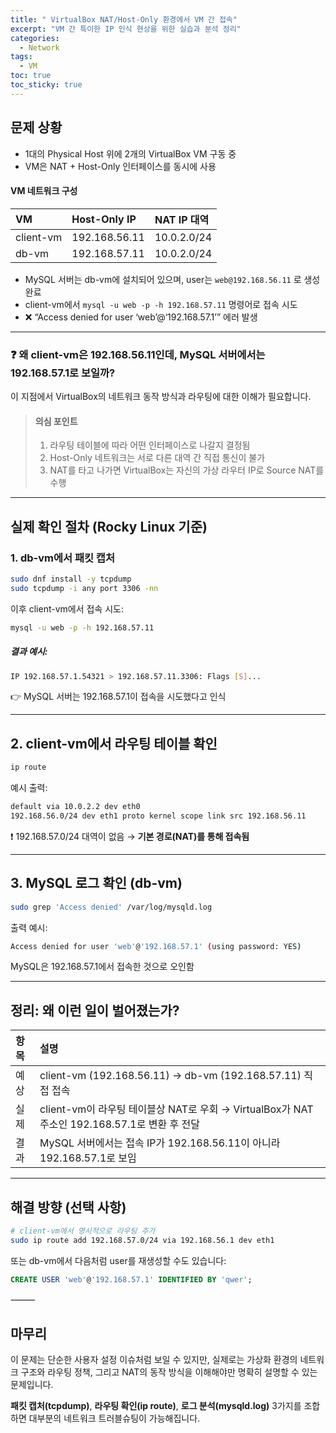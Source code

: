 ```yaml
---
title: " VirtualBox NAT/Host-Only 환경에서 VM 간 접속"
excerpt: "VM 간 특이한 IP 인식 현상을 위한 실습과 분석 정리"
categories:
  - Network
tags:
  - VM
toc: true
toc_sticky: true
---
```


## 문제 상황

- 1대의 Physical Host 위에 2개의 VirtualBox VM 구동 중
-  VM은 NAT + Host-Only 인터페이스를 동시에 사용

#### VM 네트워크 구성

|VM	|Host-Only IP	|NAT IP 대역|
|:------|:----|:------|
|client-vm|	192.168.56.11	|10.0.2.0/24|
|db-vm|	192.168.57.11|	10.0.2.0/24|




- MySQL 서버는 db-vm에 설치되어 있으며, user는 `web@192.168.56.11` 로 생성 완료
- client-vm에서 `mysql -u web -p -h 192.168.57.11` 명령어로 접속 시도
- ❌ “Access denied for user ‘web’@‘192.168.57.1’” 에러 발생

---

### ❓ 왜 client-vm은 192.168.56.11인데, MySQL 서버에서는 192.168.57.1로 보일까?

이 지점에서 VirtualBox의 네트워크 동작 방식과 라우팅에 대한 이해가 필요합니다.

> ####  의심 포인트
> 1.	라우팅 테이블에 따라 어떤 인터페이스로 나갈지 결정됨
> 2.	Host-Only 네트워크는 서로 다른 대역 간 직접 통신이 불가
> 3.	NAT를 타고 나가면 VirtualBox는 자신의 가상 라우터 IP로 Source NAT를 수행

---

##  실제 확인 절차 (Rocky Linux 기준)

### 1. db-vm에서 패킷 캡처

```bash
sudo dnf install -y tcpdump
sudo tcpdump -i any port 3306 -nn
```

이후 client-vm에서 접속 시도:

```bash
mysql -u web -p -h 192.168.57.11
```

##### 결과 예시:

```bash
IP 192.168.57.1.54321 > 192.168.57.11.3306: Flags [S]...
```

👉 MySQL 서버는 192.168.57.1이 접속을 시도했다고 인식

---

## 2. client-vm에서 라우팅 테이블 확인

```bash
ip route
```

예시 출력:

```bash
default via 10.0.2.2 dev eth0
192.168.56.0/24 dev eth1 proto kernel scope link src 192.168.56.11
```

❗ 192.168.57.0/24 대역이 없음 → **기본 경로(NAT)를 통해 접속됨**

---

## 3. MySQL 로그 확인 (db-vm)

```bash
sudo grep 'Access denied' /var/log/mysqld.log
```

출력 예시:

```bash
Access denied for user 'web'@'192.168.57.1' (using password: YES)
```

MySQL은 192.168.57.1에서 접속한 것으로 오인함

---
 
## 정리: 왜 이런 일이 벌어졌는가?

|항목|	설명|
|:----|:----|
|예상|	client-vm (192.168.56.11) → db-vm (192.168.57.11) 직접 접속|
|실제|	client-vm이 라우팅 테이블상 NAT로 우회 → VirtualBox가 NAT 주소인 192.168.57.1로 변환 후 전달|
|결과|	MySQL 서버에서는 접속 IP가 192.168.56.11이 아니라 192.168.57.1로 보임|

---

## 해결 방향 (선택 사항)

```bash
# client-vm에서 명시적으로 라우팅 추가
sudo ip route add 192.168.57.0/24 via 192.168.56.1 dev eth1
```

또는 db-vm에서 다음처럼 user를 재생성할 수도 있습니다:

```sql
CREATE USER 'web'@'192.168.57.1' IDENTIFIED BY 'qwer';
```
⸻

## 마무리

이 문제는 단순한 사용자 설정 이슈처럼 보일 수 있지만, 실제로는 가상화 환경의 네트워크 구조와 라우팅 정책, 그리고 NAT의 동작 방식을 이해해야만 명확히 설명할 수 있는 문제입니다.

**패킷 캡처(tcpdump)**, **라우팅 확인(ip route)**, **로그 분석(mysqld.log)** 3가지를 조합하면 대부분의 네트워크 트러블슈팅이 가능해집니다.